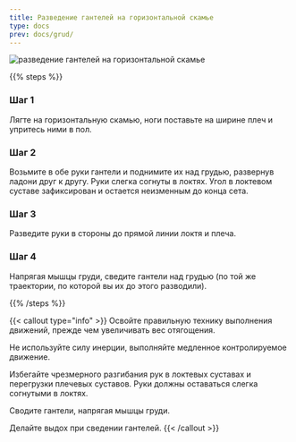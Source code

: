 ```yaml
---
title: Разведение гантелей на горизонтальной скамье
type: docs
prev: docs/grud/
---
```

![разведение гантелей на горизонтальной скамье](https://github.com/user-attachments/assets/13285574-26f9-4e02-9784-1f657cbbb643)

{{% steps %}}

### Шаг 1
Лягте на горизонтальную скамью, ноги поставьте на ширине плеч и упритесь ними в пол.

### Шаг 2
Возьмите в обе руки гантели и поднимите их над грудью, развернув ладони друг к другу.
Руки слегка согнуты в локтях. Угол в локтевом суставе зафиксирован и остается неизменным до конца сета.

### Шаг 3
Разведите руки в стороны до прямой линии локтя и плеча.

### Шаг 4
Напрягая мышцы груди, сведите гантели над грудью (по той же траектории, по которой вы их до этого разводили).

{{% /steps %}}

{{< callout type="info" >}}
Освойте правильную технику выполнения движений, прежде чем увеличивать вес отягощения.

﻿﻿Не используйте силу инерции, выполняйте медленное контролируемое движение.

﻿﻿Избегайте чрезмерного разгибания рук в локтевых суставах и перегрузки плечевых суставов. Руки должны оставаться слегка согнутыми в локтях.

﻿﻿Сводите гантели, напрягая мышцы груди.

﻿﻿Делайте выдох при сведении гантелей.
{{< /callout >}}
